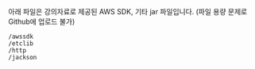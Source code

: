 아래 파일은 강의자료로 제공된 AWS SDK, 기타 jar 파일입니다.
(파일 용량 문제로 Github에 업로드 불가)

    /awssdk
    /etclib
    /http
    /jackson
